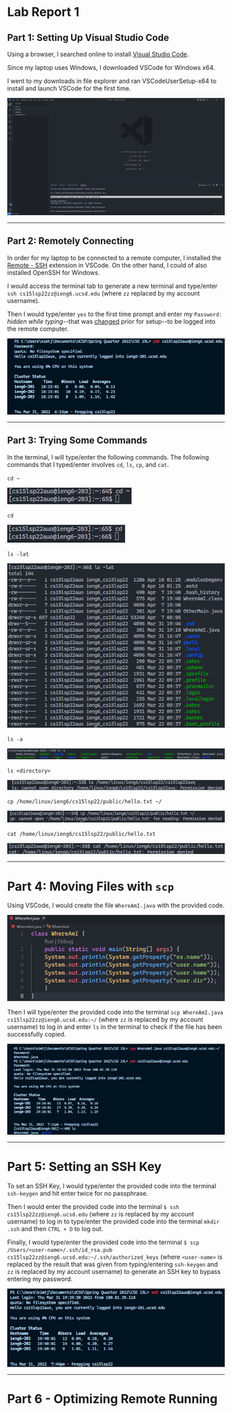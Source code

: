 # Lab Report 1
## Part 1: Setting Up Visual Studio Code
Using a browser, I searched online to install [Visual Studio Code](https://code.visualstudio.com/).

Since my laptop uses Windows, I downloaded VSCode for Windows x64.

I went to my downloads in file explorer and ran VSCodeUserSetup-x64 to install and launch VSCode for the first time.

![Image](https://raw.githubusercontent.com/JSN3/cse15l-lab-reports/main/Lab%201%20-%20Part%201.png)
***
## Part 2: Remotely Connecting
In order for my laptop to be connected to a remote computer, I installed the [Remote - SSH](https://marketplace.visualstudio.com/items?itemName=ms-vscode-remote.remote-ssh) extension in VSCode. On the other hand, I could of also installed OpenSSH for Windows.

I would access the terminal tab to generate a new terminal and type/enter `ssh cs15lsp22zz@ieng6.ucsd.edu` (where `zz` replaced by my account username).

Then I would type/enter `yes` to the first time prompt and enter my `Password:` _hidden while typing_--that was [changed](https://sdacs.ucsd.edu/~icc/index.php) prior for setup--to be logged into the remote computer.

![Image](https://raw.githubusercontent.com/JSN3/cse15l-lab-reports/main/Lab%201%20-%20Part%203.png)
***
## Part 3: Trying Some Commands
In the terminal, I will type/enter the following commands.
The following commands that I typed/enter involves `cd`, `ls`, `cp`, and `cat`.

`cd ~`

![Image](https://raw.githubusercontent.com/JSN3/cse15l-lab-reports/main/Lab%201%20-%20Part%204a.png)

`cd`

![Image](https://raw.githubusercontent.com/JSN3/cse15l-lab-reports/main/Lab%201%20-%20Part%204b.png)

`ls -lat`

![Image](https://raw.githubusercontent.com/JSN3/cse15l-lab-reports/main/Lab%201%20-%20Part%204c.png)

`ls -a`

![Image](https://raw.githubusercontent.com/JSN3/cse15l-lab-reports/main/Lab%201%20-%20Part%204d.png)

`ls <directory>`

![Image](https://github.com/JSN3/cse15l-lab-reports/blob/main/Lab%201%20-%20Part%204e.png)

`cp /home/linux/ieng6/cs15lsp22/public/hello.txt ~/`

![Image](https://raw.githubusercontent.com/JSN3/cse15l-lab-reports/main/Lab%201%20-%20Part%204f.png)

`cat /home/linux/ieng6/cs15lsp22/public/hello.txt`

![Image](https://raw.githubusercontent.com/JSN3/cse15l-lab-reports/main/Lab%201%20-%20Part4g.png)
***
# Part 4: Moving Files with `scp`
Using VSCode, I would create the file `WhereAmI.java` with the provided code.

![Image](https://github.com/JSN3/cse15l-lab-reports/blob/main/Lab%201%20-%20Part%205a.png)

Then I will type/enter the provided code into the terminal `scp WhereAmI.java cs15lsp22zz@ieng6.ucsd.edu:~/` (where `zz` is replaced by my account username) to log in and enter `ls` in the terminal to check if the file has been successfully copied.

![Image](https://github.com/JSN3/cse15l-lab-reports/blob/main/Lab%201%20-%20Part%205b.png)
***
# Part 5: Setting an SSH Key
To set an SSH Key, I would type/enter the provided code into the terminal `ssh-keygen` and hit enter twice for no passphrase.

Then I would enter the provided code into the terminal `$ ssh cs15lsp22zz@ieng6.ucsd.edu` (where `zz` is replaced by my account username) to log in to type/enter the provided code into the terminal `mkdir .ssh` and then `CTRL + D` to log out.

Finally, I would type/enter the provided code into the terminal `$ scp /Users/<user-name>/.ssh/id_rsa.pub cs15lsp22zz@ieng6.ucsd.edu:~/.ssh/authorized_keys` (where `<user-name>` is replaced by the result that was given from typing/entering `ssh-keygen` and `zz` is replaced by my account username) to generate an SSH key to bypass entering my password.

![Image](https://raw.githubusercontent.com/JSN3/cse15l-lab-reports/main/Lab%201%20-%20Part%206.png)
***
# Part 6 - Optimizing Remote Running
